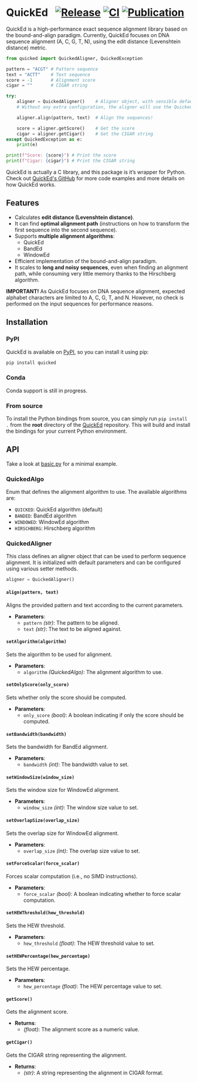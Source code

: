 QuickEd
&nbsp;
[![Release](https://img.shields.io/github/release/maxdoblas/quicked.svg)](https://github.com/maxdoblas/quicked/releases/latest)
[![CI](https://img.shields.io/github/actions/workflow/status/maxdoblas/quicked/build_and_test.yaml)](https://github.com/maxdoblas/QuickEd/actions/workflows/build_and_test.yaml)
[![Publication](https://img.shields.io/badge/Published%20in-Bioinformatics-167DA4.svg)](https://doi.org/10.1093/bioinformatics/btaf112)
=====

QuickEd is a high-performance exact sequence alignment library based on the bound-and-align paradigm.
Currently, QuickEd focuses on DNA sequence alignment (A, C, G, T, N), using the edit distance (Levenshtein distance) metric.

```py
from quicked import QuickedAligner, QuickedException

pattern = "ACGT" # Pattern sequence
text = "ACTT"    # Text sequence
score = -1       # Alignment score
cigar = ""       # CIGAR string

try:
    aligner = QuickedAligner()    # Aligner object, with sensible default parameters
    # Without any extra configuration, the aligner will use the Quicked algorithm

    aligner.align(pattern, text)  # Align the sequences!

    score = aligner.getScore()    # Get the score
    cigar = aligner.getCigar()    # Get the CIGAR string
except QuickedException as e:
    print(e)

print(f"Score: {score}") # Print the score
print(f"Cigar: {cigar}") # Print the CIGAR string
```

QuickEd is actually a C library, and this package is it’s wrapper for Python.
Check out [QuickEd's GitHub](https://github.com/maxdoblas/QuickEd) for more code examples and more details on how QuickEd works.

## Features

* Calculates **edit distance (Levenshtein distance)**.
* It can find **optimal alignment path** (instructions on how to transform the first sequence into the second sequence).
* Supports **multiple alignment algorithms**:
  * QuickEd
  * BandEd
  * WindowEd
* Efficient implementation of the bound-and-align paradigm.
* It scales to **long and noisy sequences**, even when finding an alignment path, while consuming very little memory thanks to the Hirschberg algorithm.

**IMPORTANT!**
As QuickEd focuses on DNA sequence alignment, expected alphabet characters are limited to A, C, G, T, and N.
However, no check is performed on the input sequences for performance reasons.

## Installation

### PyPI

QuickEd is available on [PyPI](https://pypi.org/project/quicked/), so you can install it using pip:

```bash
pip install quicked
```

### Conda

Conda support is still in progress.

### From source

To install the Python bindings from source, you can simply run `pip install .` from the **root** directory of the [QuickEd](https://github.com/maxdoblas/QuickEd) repository. This will build and install the bindings for your current Python environment.

## API

Take a look at [basic.py](../../examples/bindings/basic.py) for a minimal example.

### QuickedAlgo

Enum that defines the alignment algorithm to use. The available algorithms are:

* `QUICKED`: QuickEd algorithm (default)
* `BANDED`: BandEd algorithm
* `WINDOWED`: WindowEd algorithm
* `HIRSCHBERG`: Hirschberg algorithm

### QuickedAligner

This class defines an aligner object that can be used to perform sequence alignment.
It is initialized with default parameters and can be configured using various setter methods.

```py
aligner = QuickedAligner()
```

#### `align(pattern, text)`

Aligns the provided pattern and text according to the current parameters.

* **Parameters**:
  * `pattern` *(str)*: The pattern to be aligned.
  * `text` *(str)*: The text to be aligned against.

#### `setAlgorithm(algorithm)`

Sets the algorithm to be used for alignment.

* **Parameters**:
  * `algorithm` *(QuickedAlgo)*: The alignment algorithm to use.

#### `setOnlyScore(only_score)`

Sets whether only the score should be computed.

* **Parameters**:
  * `only_score` *(bool)*: A boolean indicating if only the score should be computed.

#### `setBandwidth(bandwidth)`

Sets the bandwidth for BandEd alignment.

* **Parameters**:
  * `bandwidth` *(int)*: The bandwidth value to set.

#### `setWindowSize(window_size)`

Sets the window size for WindowEd alignment.

* **Parameters**:
  * `window_size` *(int)*: The window size value to set.

#### `setOverlapSize(overlap_size)`

Sets the overlap size for WindowEd alignment.

* **Parameters**:
  * `overlap_size` *(int)*: The overlap size value to set.

#### `setForceScalar(force_scalar)`

Forces scalar computation (i.e., no SIMD instructions).

* **Parameters**:
  * `force_scalar` *(bool)*: A boolean indicating whether to force scalar computation.

#### `setHEWThreshold(hew_threshold)`

Sets the HEW threshold.

* **Parameters**:
  * `hew_threshold` *(float)*: The HEW threshold value to set.

#### `setHEWPercentage(hew_percentage)`

Sets the HEW percentage.

* **Parameters**:
  * `hew_percentage` *(float)*: The HEW percentage value to set.

#### `getScore()`

Gets the alignment score.

* **Returns**:
  * *(float)*: The alignment score as a numeric value.

#### `getCigar()`

Gets the CIGAR string representing the alignment.

* **Returns**:
  * *(str)*: A string representing the alignment in CIGAR format.

